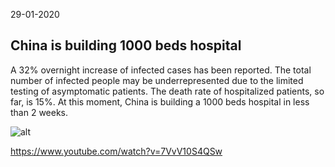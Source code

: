 29-01-2020

## China is building 1000 beds hospital

A 32% overnight increase of infected cases has been reported. The total number of infected people may be underrepresented due to the limited testing of asymptomatic patients.
The death rate of hospitalized patients, so far, is 15%. At this moment, China is building a 1000 beds hospital in less than 2 weeks. 

![alt](https://s11.therealdeal.com/trd/up/2020/01/1200-Building-the-Coronavirus-hospital-in-just-10-days.jpg)

https://www.youtube.com/watch?v=7VvV10S4QSw
